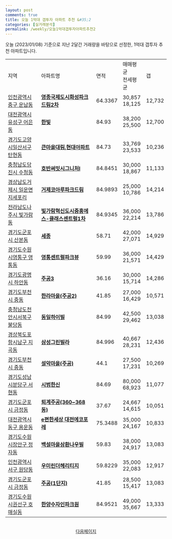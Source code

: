```yaml
---
layout: post
comments: true
title: 오늘 1억대 갭투자 아파트 추천 &#35;2
categories: [실거래분석]
permalink: /weekly/오늘1억대갭투자아파트추천2
---
```


오늘 (2023/01/08) 기준으로 지난 2달간 거래량을 바탕으로 선정한,
1억대 갭투자 추천 아파트입니다.

<table class="sortable">
  <tr>
    <td>지역</td>
    <td>아파트명</td>
    <td>면적</td>
    <td>매매평균<br>전세평균</td>
    <td>갭</td>
  </tr>

  <tr class="item">
    <td><a href="/apt/인천광역시중구운남동">인천광역시중구 운남동</a></td>
    <td style="font-weight: bold;"><a href="/apt/인천광역시중구운남동영종국제도시화성파크드림2차">영종국제도시화성파크드림2차</a></td>
    <td>64.3367</td>
    <td>30,857<br>18,125</td>
    <td>12,732</td>
  </tr>

  <tr class="item">
    <td><a href="/apt/대전광역시유성구어은동">대전광역시유성구 어은동</a></td>
    <td style="font-weight: bold;"><a href="/apt/대전광역시유성구어은동한빛">한빛</a></td>
    <td>84.93</td>
    <td>38,200<br>25,500</td>
    <td>12,700</td>
  </tr>

  <tr class="item">
    <td><a href="/apt/경기도고양시일산서구탄현동">경기도고양시일산서구 탄현동</a></td>
    <td style="font-weight: bold;"><a href="/apt/경기도고양시일산서구탄현동큰마을대림,현대아파트">큰마을대림,현대아파트</a></td>
    <td>84.73</td>
    <td>33,769<br>23,533</td>
    <td>10,236</td>
  </tr>

  <tr class="item">
    <td><a href="/apt/충청남도당진시수청동">충청남도당진시 수청동</a></td>
    <td style="font-weight: bold;"><a href="/apt/충청남도당진시수청동호반써밋시그니처Ⅰ">호반써밋시그니처Ⅰ</a></td>
    <td>84.8451</td>
    <td>30,000<br>18,867</td>
    <td>11,133</td>
  </tr>

  <tr class="item">
    <td><a href="/apt/경상남도거제시일운면지세포리">경상남도거제시 일운면지세포리</a></td>
    <td style="font-weight: bold;"><a href="/apt/경상남도거제시일운면지세포리거제코아루파크드림">거제코아루파크드림</a></td>
    <td>84.9893</td>
    <td>25,000<br>10,786</td>
    <td>14,214</td>
  </tr>

  <tr class="item">
    <td><a href="/apt/전라남도나주시빛가람동">전라남도나주시 빛가람동</a></td>
    <td style="font-weight: bold;"><a href="/apt/전라남도나주시빛가람동빛가람혁신도시중흥에스-클래스센트럴1차">빛가람혁신도시중흥에스-클래스센트럴1차</a></td>
    <td>84.9345</td>
    <td>36,000<br>22,214</td>
    <td>13,786</td>
  </tr>

  <tr class="item">
    <td><a href="/apt/경기도군포시산본동">경기도군포시 산본동</a></td>
    <td style="font-weight: bold;"><a href="/apt/경기도군포시산본동세종">세종</a></td>
    <td>58.71</td>
    <td>42,000<br>27,071</td>
    <td>14,929</td>
  </tr>

  <tr class="item">
    <td><a href="/apt/경기도수원시영통구영통동">경기도수원시영통구 영통동</a></td>
    <td style="font-weight: bold;"><a href="/apt/경기도수원시영통구영통동영통센트럴파크뷰">영통센트럴파크뷰</a></td>
    <td>59.99</td>
    <td>36,000<br>21,571</td>
    <td>14,429</td>
  </tr>

  <tr class="item">
    <td><a href="/apt/경기도광명시하안동">경기도광명시 하안동</a></td>
    <td style="font-weight: bold;"><a href="/apt/경기도광명시하안동주공3">주공3</a></td>
    <td>36.16</td>
    <td>30,000<br>15,714</td>
    <td>14,286</td>
  </tr>

  <tr class="item">
    <td><a href="/apt/경기도부천시중동">경기도부천시 중동</a></td>
    <td style="font-weight: bold;"><a href="/apt/경기도부천시중동한라마을(주공2)">한라마을(주공2)</a></td>
    <td>41.85</td>
    <td>27,000<br>16,429</td>
    <td>10,571</td>
  </tr>

  <tr class="item">
    <td><a href="/apt/충청남도천안시서북구불당동">충청남도천안시서북구 불당동</a></td>
    <td style="font-weight: bold;"><a href="/apt/충청남도천안시서북구불당동동일하이빌">동일하이빌</a></td>
    <td>84.99</td>
    <td>42,500<br>29,462</td>
    <td>13,038</td>
  </tr>

  <tr class="item">
    <td><a href="/apt/경상북도포항시남구지곡동">경상북도포항시남구 지곡동</a></td>
    <td style="font-weight: bold;"><a href="/apt/경상북도포항시남구지곡동삼성그린빌라">삼성그린빌라</a></td>
    <td>84.996</td>
    <td>40,667<br>28,231</td>
    <td>12,436</td>
  </tr>

  <tr class="item">
    <td><a href="/apt/경기도부천시중동">경기도부천시 중동</a></td>
    <td style="font-weight: bold;"><a href="/apt/경기도부천시중동설악마을(주공)">설악마을(주공)</a></td>
    <td>44.1</td>
    <td>27,500<br>17,231</td>
    <td>10,269</td>
  </tr>

  <tr class="item">
    <td><a href="/apt/경기도성남시분당구서현동">경기도성남시분당구 서현동</a></td>
    <td style="font-weight: bold;"><a href="/apt/경기도성남시분당구서현동시범한신">시범한신</a></td>
    <td>84.69</td>
    <td>80,000<br>68,923</td>
    <td>11,077</td>
  </tr>

  <tr class="item">
    <td><a href="/apt/경기도군포시금정동">경기도군포시 금정동</a></td>
    <td style="font-weight: bold;"><a href="/apt/경기도군포시금정동퇴계주공(360~368동)">퇴계주공(360~368동)</a></td>
    <td>37.67</td>
    <td>24,667<br>14,615</td>
    <td>10,051</td>
  </tr>

  <tr class="item">
    <td><a href="/apt/대전광역시동구용운동">대전광역시동구 용운동</a></td>
    <td style="font-weight: bold;"><a href="/apt/대전광역시동구용운동e편한세상대전에코포레">e편한세상 대전에코포레</a></td>
    <td>75.3488</td>
    <td>35,000<br>24,167</td>
    <td>10,833</td>
  </tr>

  <tr class="item">
    <td><a href="/apt/경기도수원시장안구정자동">경기도수원시장안구 정자동</a></td>
    <td style="font-weight: bold;"><a href="/apt/경기도수원시장안구정자동백설마을삼환나우빌">백설마을삼환나우빌</a></td>
    <td>59.83</td>
    <td>38,000<br>24,917</td>
    <td>13,083</td>
  </tr>

  <tr class="item">
    <td><a href="/apt/인천광역시서구원당동">인천광역시서구 원당동</a></td>
    <td style="font-weight: bold;"><a href="/apt/인천광역시서구원당동우미린더헤리티지">우미린더헤리티지</a></td>
    <td>59.8229</td>
    <td>35,000<br>22,083</td>
    <td>12,917</td>
  </tr>

  <tr class="item">
    <td><a href="/apt/경기도군포시금정동">경기도군포시 금정동</a></td>
    <td style="font-weight: bold;"><a href="/apt/경기도군포시금정동주공(1단지)">주공(1단지)</a></td>
    <td>41.85</td>
    <td>28,500<br>15,417</td>
    <td>13,083</td>
  </tr>

  <tr class="item">
    <td><a href="/apt/경기도수원시권선구호매실동">경기도수원시권선구 호매실동</a></td>
    <td style="font-weight: bold;"><a href="/apt/경기도수원시권선구호매실동한양수자인파크원">한양수자인파크원</a></td>
    <td>84.9521</td>
    <td>49,000<br>35,667</td>
    <td>13,333</td>
  </tr>

  <tr>
      <script async src="https://pagead2.googlesyndication.com/pagead/js/adsbygoogle.js?client=ca-pub-3485438051770037"
          crossorigin="anonymous"></script>
      <ins class="adsbygoogle"
          style="display:block"
          data-ad-format="fluid"
          data-ad-layout-key="-fb+5w+4e-db+86"
          data-ad-client="ca-pub-3485438051770037"
          data-ad-slot="1827090281"></ins>
      <script>
          (adsbygoogle = window.adsbygoogle || []).push({});
      </script>
  </tr>

</table>
<br>
<center><a href="/weekly/오늘1억대갭투자아파트추천3">다음페이지</a></center>
<br><br>
